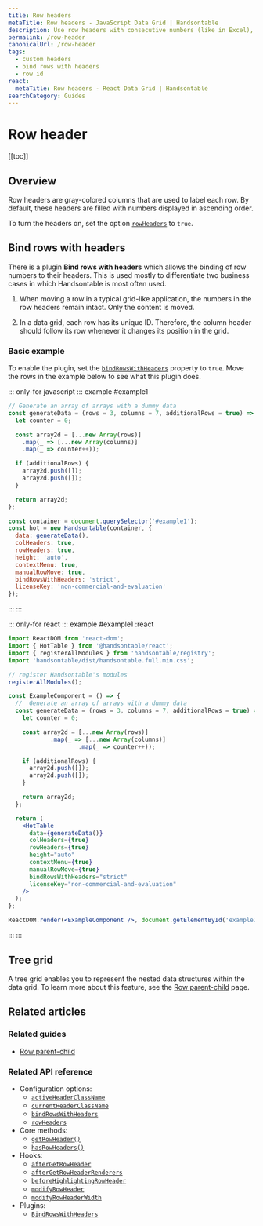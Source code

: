 ```yaml
---
title: Row headers
metaTitle: Row headers - JavaScript Data Grid | Handsontable
description: Use row headers with consecutive numbers (like in Excel), or set them to custom values provided by an array or a function.
permalink: /row-header
canonicalUrl: /row-header
tags:
  - custom headers
  - bind rows with headers
  - row id
react:
  metaTitle: Row headers - React Data Grid | Handsontable
searchCategory: Guides
---
```


# Row header

[[toc]]

## Overview

Row headers are gray-colored columns that are used to label each row. By default, these headers are filled with numbers displayed in ascending order.

To turn the headers on, set the option [`rowHeaders`](@/api/options.md#rowheaders) to `true`.

## Bind rows with headers

There is a plugin **Bind rows with headers** which allows the binding of row numbers to their headers. This is used mostly to differentiate two business cases in which Handsontable is most often used.

1. When moving a row in a typical grid-like application, the numbers in the row headers remain intact. Only the content is moved.

2. In a data grid, each row has its unique ID. Therefore, the column header should follow its row whenever it changes its position in the grid.

### Basic example

To enable the plugin, set the [`bindRowsWithHeaders`](@/api/options.md#bindrowswithheaders) property to `true`. Move the rows in the example below to see what this plugin does.

::: only-for javascript
::: example #example1
```js
// Generate an array of arrays with a dummy data
const generateData = (rows = 3, columns = 7, additionalRows = true) => {
  let counter = 0;

  const array2d = [...new Array(rows)]
    .map(_ => [...new Array(columns)]
    .map(_ => counter++));

  if (additionalRows) {
    array2d.push([]);
    array2d.push([]);
  }

  return array2d;
};

const container = document.querySelector('#example1');
const hot = new Handsontable(container, {
  data: generateData(),
  colHeaders: true,
  rowHeaders: true,
  height: 'auto',
  contextMenu: true,
  manualRowMove: true,
  bindRowsWithHeaders: 'strict',
  licenseKey: 'non-commercial-and-evaluation'
});
```
:::
:::

::: only-for react
::: example #example1 :react
```jsx
import ReactDOM from 'react-dom';
import { HotTable } from '@handsontable/react';
import { registerAllModules } from 'handsontable/registry';
import 'handsontable/dist/handsontable.full.min.css';

// register Handsontable's modules
registerAllModules();

const ExampleComponent = () => {
  //  Generate an array of arrays with a dummy data
  const generateData = (rows = 3, columns = 7, additionalRows = true) => {
    let counter = 0;

    const array2d = [...new Array(rows)]
            .map(_ => [...new Array(columns)]
                    .map(_ => counter++));

    if (additionalRows) {
      array2d.push([]);
      array2d.push([]);
    }

    return array2d;
  };

  return (
    <HotTable
      data={generateData()}
      colHeaders={true}
      rowHeaders={true}
      height="auto"
      contextMenu={true}
      manualRowMove={true}
      bindRowsWithHeaders="strict"
      licenseKey="non-commercial-and-evaluation"
    />
  );
};

ReactDOM.render(<ExampleComponent />, document.getElementById('example1'));
```
:::
:::


## Tree grid

A tree grid enables you to represent the nested data structures within the data grid. To learn more about this feature, see the [Row parent-child](@/guides/rows/row-parent-child.md) page.

## Related articles

### Related guides

- [Row parent-child](@/guides/rows/row-parent-child.md)

### Related API reference

- Configuration options:
  - [`activeHeaderClassName`](@/api/options.md#activeheaderclassname)
  - [`currentHeaderClassName`](@/api/options.md#currentheaderclassname)
  - [`bindRowsWithHeaders`](@/api/options.md#bindrowswithheaders)
  - [`rowHeaders`](@/api/options.md#rowheaders)
- Core methods:
  - [`getRowHeader()`](@/api/core.md#getrowheader)
  - [`hasRowHeaders()`](@/api/core.md#hasrowheaders)
- Hooks:
  - [`afterGetRowHeader`](@/api/hooks.md#aftergetrowheader)
  - [`afterGetRowHeaderRenderers`](@/api/hooks.md#aftergetrowheaderrenderers)
  - [`beforeHighlightingRowHeader`](@/api/hooks.md#beforehighlightingrowheader)
  - [`modifyRowHeader`](@/api/hooks.md#modifyrowheader)
  - [`modifyRowHeaderWidth`](@/api/hooks.md#modifyrowheaderwidth)
- Plugins:
  - [`BindRowsWithHeaders`](@/api/bindRowsWithHeaders.md)
